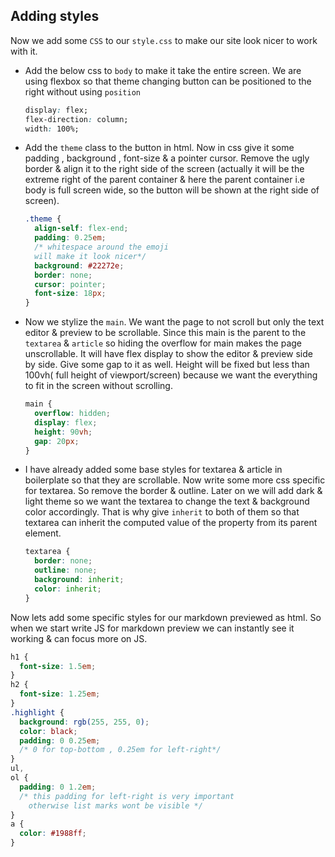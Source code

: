 ## Adding styles

Now we add some `CSS` to our `style.css` to make our site look nicer to work with it.

- Add the below css to `body` to make it take the entire screen. We are using flexbox so that theme changing button can be positioned to the right without using `position`

  ```css
  display: flex;
  flex-direction: column;
  width: 100%;
  ```

- Add the `theme` class to the button in html. Now in css give it some padding , background , font-size & a pointer cursor. Remove the ugly border & align it to the right side of the screen (actually it will be the extreme right of the parent container & here the parent container i.e body is full screen wide, so the button will be shown at the right side of screen).

  ```css
  .theme {
    align-self: flex-end;
    padding: 0.25em;
    /* whitespace around the emoji 
    will make it look nicer*/
    background: #22272e;
    border: none;
    cursor: pointer;
    font-size: 18px;
  }
  ```

- Now we stylize the `main`. We want the page to not scroll but only the text editor & preview to be scrollable. Since this main is the parent to the `textarea` & `article` so hiding the overflow for main makes the page unscrollable. It will have flex display to show the editor & preview side by side. Give some gap to it as well. Height will be fixed but less than 100vh( full height of viewport/screen) because we want the everything to fit in the screen without scrolling.

  ```css
  main {
    overflow: hidden;
    display: flex;
    height: 90vh;
    gap: 20px;
  }
  ```

- I have already added some base styles for textarea & article in boilerplate so that they are scrollable. Now write some more css specific for textarea. So remove the border & outline. Later on we will add dark & light theme so we want the textarea to change the text & background color accordingly. That is why give `inherit` to both of them so that textarea can inherit the computed value of the property from its parent element.

  ```css
  textarea {
    border: none;
    outline: none;
    background: inherit;
    color: inherit;
  }
  ```

Now lets add some specific styles for our markdown previewed as html. So when we start write JS for markdown preview we can instantly see it working & can focus more on JS.

```css
h1 {
  font-size: 1.5em;
}
h2 {
  font-size: 1.25em;
}
.highlight {
  background: rgb(255, 255, 0);
  color: black;
  padding: 0 0.25em;
  /* 0 for top-bottom , 0.25em for left-right*/
}
ul,
ol {
  padding: 0 1.2em;
  /* this padding for left-right is very important
    otherwise list marks wont be visible */
}
a {
  color: #1988ff;
}
```

